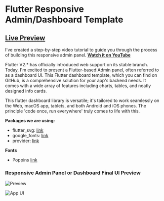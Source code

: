 # Flutter Responsive Admin/Dashboard Template

## [Live Preview](https://abuanwar072.github.io/Flutter-Responsive-Admin-Panel-or-Dashboard/#/)

I've created a step-by-step video tutorial to guide you through the process of building this
responsive admin panel. **[Watch it on YouTube](https://youtu.be/_uOgXpEHNbc)**

Flutter V2.\* has officially introduced web support on its stable branch. Today, I'm excited to
present a Flutter-based Admin panel, often referred to as a dashboard UI. This Flutter dashboard
template, which you can find on GitHub, is a comprehensive solution for your app's backend needs. It
comes with a wide array of features including charts, tables, and neatly designed info cards.

This flutter dashboard library is versatile; it's tailored to work seamlessly on the Web, macOS app,
tablets, and both Android and iOS phones. The principle 'code once, run everywhere' truly comes to
life with this.

**Packages we are using:**

- flutter_svg: [link](https://pub.dev/packages/flutter_svg)
- google_fonts: [link](https://pub.dev/packages/google_fonts)
- provider: [link](https://pub.dev/packages/provider)

**Fonts**

- Poppins [link](https://fonts.google.com/specimen/Poppins)

### Responsive Admin Panel or Dashboard Final UI Preview

![Preview](/preview.gif)

![App UI](/ui.png)
